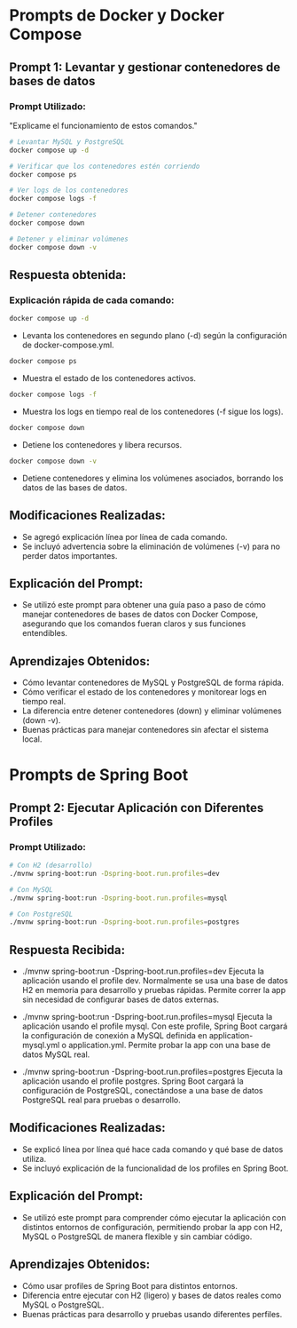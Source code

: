 # Prompts de Docker y Docker Compose

## Prompt 1: Levantar y gestionar contenedores de bases de datos

### Prompt Utilizado:
"Explicame el funcionamiento de estos comandos."

```bash
# Levantar MySQL y PostgreSQL
docker compose up -d

# Verificar que los contenedores estén corriendo
docker compose ps

# Ver logs de los contenedores
docker compose logs -f

# Detener contenedores
docker compose down

# Detener y eliminar volúmenes
docker compose down -v
```
## Respuesta obtenida:
### Explicación rápida de cada comando:
```bash
docker compose up -d
```
- Levanta los contenedores en segundo plano (-d) según la configuración de docker-compose.yml.

```bash
docker compose ps
```
- Muestra el estado de los contenedores activos.

```bash
docker compose logs -f
```
- Muestra los logs en tiempo real de los contenedores (-f sigue los logs).

```bash
docker compose down
```
- Detiene los contenedores y libera recursos.

```bash
docker compose down -v
```
- Detiene contenedores y elimina los volúmenes asociados, borrando los datos de las bases de datos.

## Modificaciones Realizadas:

- Se agregó explicación línea por línea de cada comando.
- Se incluyó advertencia sobre la eliminación de volúmenes (-v) para no perder datos importantes.

## Explicación del Prompt:

- Se utilizó este prompt para obtener una guía paso a paso de cómo manejar contenedores de bases de datos con Docker Compose, asegurando que los comandos fueran claros y sus funciones entendibles.

## Aprendizajes Obtenidos:

- Cómo levantar contenedores de MySQL y PostgreSQL de forma rápida.
- Cómo verificar el estado de los contenedores y monitorear logs en tiempo real.
- La diferencia entre detener contenedores (down) y eliminar volúmenes (down -v).
- Buenas prácticas para manejar contenedores sin afectar el sistema local.

# Prompts de Spring Boot

## Prompt 2: Ejecutar Aplicación con Diferentes Profiles

### Prompt Utilizado:

```bash
# Con H2 (desarrollo)
./mvnw spring-boot:run -Dspring-boot.run.profiles=dev

# Con MySQL
./mvnw spring-boot:run -Dspring-boot.run.profiles=mysql

# Con PostgreSQL
./mvnw spring-boot:run -Dspring-boot.run.profiles=postgres

```
## Respuesta Recibida:

- ./mvnw spring-boot:run -Dspring-boot.run.profiles=dev
Ejecuta la aplicación usando el profile dev. Normalmente se usa una base de datos H2 en memoria para desarrollo y pruebas rápidas. Permite correr la app sin necesidad de configurar bases de datos externas.

- ./mvnw spring-boot:run -Dspring-boot.run.profiles=mysql
Ejecuta la aplicación usando el profile mysql. Con este profile, Spring Boot cargará la configuración de conexión a MySQL definida en application-mysql.yml o application.yml. Permite probar la app con una base de datos MySQL real.

- ./mvnw spring-boot:run -Dspring-boot.run.profiles=postgres
Ejecuta la aplicación usando el profile postgres. Spring Boot cargará la configuración de PostgreSQL, conectándose a una base de datos PostgreSQL real para pruebas o desarrollo.


## Modificaciones Realizadas:

- Se explicó línea por línea qué hace cada comando y qué base de datos utiliza.
- Se incluyó explicación de la funcionalidad de los profiles en Spring Boot.

## Explicación del Prompt:

- Se utilizó este prompt para comprender cómo ejecutar la aplicación con distintos entornos de configuración, permitiendo probar la app con H2, MySQL o PostgreSQL de manera flexible y sin cambiar código.

## Aprendizajes Obtenidos:

- Cómo usar profiles de Spring Boot para distintos entornos.
- Diferencia entre ejecutar con H2 (ligero) y bases de datos reales como MySQL o PostgreSQL.
- Buenas prácticas para desarrollo y pruebas usando diferentes perfiles.
